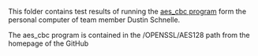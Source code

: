 This folder contains test results of running the [aes_cbc program](https://github.com/schnelled/Reconfigurable-Arduino-Crypto-FPGA-Shield/tree/master/OPENSSL/AES128) form the personal computer of team member Dustin Schnelle.

The aes_cbc program is contained in the /OPENSSL/AES128 path from the homepage of the GitHub
